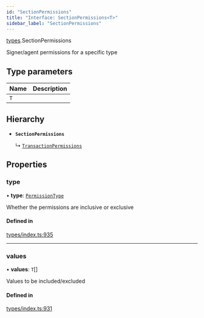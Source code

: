 ```yaml
---
id: "SectionPermissions"
title: "Interface: SectionPermissions<T>"
sidebar_label: "SectionPermissions"
---
```


[types](../../../modules/Types/Types.md).SectionPermissions

Signer/agent permissions for a specific type

## Type parameters

| Name | Description |
| :------ | :------ |
| `T` |  |

## Hierarchy

- **`SectionPermissions`**

  ↳ [`TransactionPermissions`](../TransactionPermissions/TransactionPermissions.md)

## Properties

### type

• **type**: [`PermissionType`](../../../enums/Types/PermissionType/PermissionType.md)

Whether the permissions are inclusive or exclusive

#### Defined in

[types/index.ts:935](https://github.com/PolymeshAssociation/polymesh-sdk/blob/07a4c5b0/src/types/index.ts#L935)

___

### values

• **values**: `T`[]

Values to be included/excluded

#### Defined in

[types/index.ts:931](https://github.com/PolymeshAssociation/polymesh-sdk/blob/07a4c5b0/src/types/index.ts#L931)
